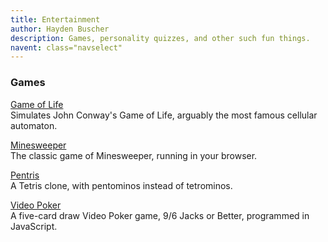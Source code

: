 ```yaml
---
title: Entertainment
author: Hayden Buscher
description: Games, personality quizzes, and other such fun things.
navent: class="navselect"
---
```


### Games  
[Game of Life](/entertainment/life.html)  
Simulates John Conway's Game of Life, arguably the most famous cellular automaton.

[Minesweeper](/entertainment/mines.html)  
The classic game of Minesweeper, running in your browser.

[Pentris](/entertainment/pentris.html)  
A Tetris clone, with pentominos instead of tetrominos.

[Video Poker](/entertainment/poker.html)  
A five-card draw Video Poker game, 9/6 Jacks or Better, programmed in JavaScript.
